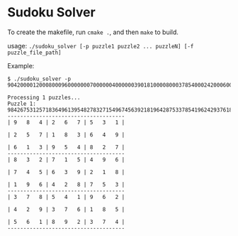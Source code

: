 # Sudoku Solver

To create the makefile, run `cmake .`, and then `make` to build.

usage: `./sudoku_solver [-p puzzle1 puzzle2 ... puzzleN] [-f puzzle_file_path]`

Example:
```
$ ./sudoku_solver -p 904200001200080009600000007000000400000039018100008000378540002420006000060892300
```

```
Processing 1 puzzles...
Puzzle 1:
984267531257183649613954827832715496745639218196428753378541962429376185561892374
-------------------------------------
| 9   8   4 | 2   6   7 | 5   3   1 |

| 2   5   7 | 1   8   3 | 6   4   9 |

| 6   1   3 | 9   5   4 | 8   2   7 |
-------------------------------------
| 8   3   2 | 7   1   5 | 4   9   6 |

| 7   4   5 | 6   3   9 | 2   1   8 |

| 1   9   6 | 4   2   8 | 7   5   3 |
-------------------------------------
| 3   7   8 | 5   4   1 | 9   6   2 |

| 4   2   9 | 3   7   6 | 1   8   5 |

| 5   6   1 | 8   9   2 | 3   7   4 |
-------------------------------------
```
